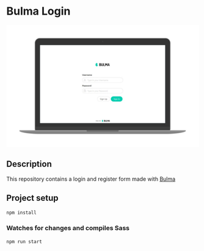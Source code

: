 # Bulma Login
![Desktop preview](https://github.com/hdptrck/bulma-login/blob/master/preview/bulma-login-desktop.jpg)
## Description
This repository contains a login and register form made with [Bulma](https://bulma.io/)

## Project setup
```
npm install
```

### Watches for changes and compiles Sass
```
npm run start
```


